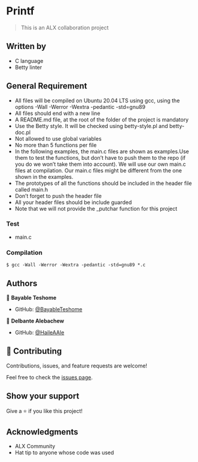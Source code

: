 # Printf

> This is an ALX collaboration project
## Written by

- C language
- Betty linter
## General Requirement

- All files will be compiled on Ubuntu 20.04 LTS using gcc, using the options -Wall -Werror -Wextra -pedantic -std=gnu89
- All files should end with a new line
- A README.md file, at the root of the folder of the project is mandatory
- Use the Betty style. It will be checked using betty-style.pl and betty-doc.pl
- Not allowed to use global variables
- No more than 5 functions per file
- In the following examples, the main.c files are shown as examples.Use them to test the functions, but don’t have to push them to the repo (if you do we won’t take them into account). We will use our own main.c files at compilation. Our main.c files might be different from the one shown in the examples.
- The prototypes of all the functions should be included in the header file called main.h
- Don’t forget to push the header file
- All your header files should be include guarded
- Note that we will not provide the _putchar function for this project
### Test

- main.c

### Compilation

`$ gcc -Wall -Werror -Wextra -pedantic -std=gnu89 *.c`
## Authors

👤 **Bayable Teshome**

- GitHub: [@BayableTeshome](https://github.com/BayableTeshome)

👤 **Delbante Alebachew**

- GitHub: [@HaileAAle](https://github.com/HaileAAle)

## 🤝 Contributing

Contributions, issues, and feature requests are welcome!

Feel free to check the [issues page](../../issues/).

## Show your support

Give a ⭐️ if you like this project!

## Acknowledgments

- ALX Community
- Hat tip to anyone whose code was used


